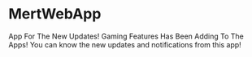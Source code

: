 # MertWebApp
App For The New Updates!
Gaming Features Has Been Adding To The Apps!
You can know the new updates and notifications from this app!
